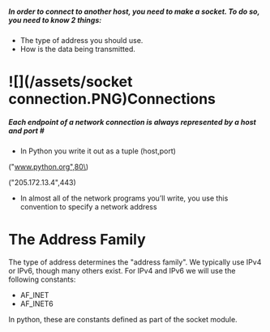 ##### In order to connect to another host, you need to make a socket. To do so, you need to know 2 things:

* The type of address you should use.
* How is the data being transmitted.

# ![](/assets/socket connection.PNG)**Connections**

##### Each endpoint of a network connection is always represented by a host and port \# 

* In Python you write it out as a tuple \(host,port\)

\("www.python.org",80\)

\("205.172.13.4",443\) 

* In almost all of the network programs you’ll write, you use this convention to specify a network address

# **The Address Family**

The type of address determines the "address family". We typically use IPv4 or IPv6, though many others exist. For IPv4 and IPv6 we will use the following constants:

* AF\_INET
* AF\_INET6

In python, these are constants defined as part of the socket module.

